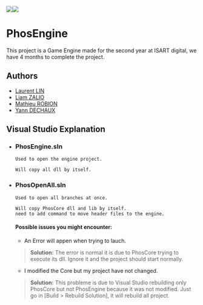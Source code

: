 <a href="https://www.isart.fr/"><img src = "https://cdn.discordapp.com/attachments/1027192447232643152/1082248746710077451/telechargement.png"></a><a href="#"><img src = "https://cdn.discordapp.com/attachments/1027192447232643152/1082248263014559864/Placeholder.png"></a>
# PhosEngine

This project is a Game Engine made for the second year at ISART digital, we have 4 months to complete the project.


## Authors

- <a href = "mailto: l.lin@student.isartdigital.com">Laurent LIN</a>
- <a href = "mailto: l.zallio@student.isartdigital.com">Liam ZALIO</a>
- <a href = "mailto: m.robion@student.isartdigital.com">Mathieu ROBION</a>
- <a href = "mailto: y.dechaux@student.isartdigital.com">Yann DECHAUX</a>
## Visual Studio Explanation

- ### PhosEngine.sln
    ```
    Used to open the engine project.

    Will copy all dll by itself.
    ```

- ### PhosOpenAll.sln

  ```
  Used to open all branches at once.

  Will copy PhosCore dll and lib by itself.
  need to add command to move header files to the engine.
  ```
  #### Possible issues you might encounter:
    - An Error will appen when trying to lauch.
    >**Solution:** The error is normal it is due to PhosCore trying to execute its dll. Ignore it and the project should start normally.
    - I modified the Core but my project have not changed.
    >**Solution:** This probleme is due to Visual Studio rebuilding only PhosCore but not PhosEngine because it was not modified. Just go in [Build > Rebuild Solution], it will rebuild all project.

